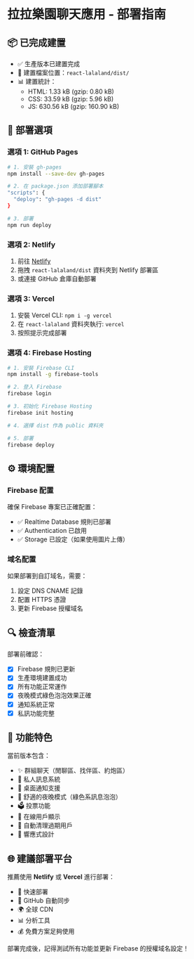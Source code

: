 # 拉拉樂園聊天應用 - 部署指南

## 📦 已完成建置
- ✅ 生產版本已建置完成
- 📁 建置檔案位置：`react-lalaland/dist/`
- 📊 建置統計：
  - HTML: 1.33 kB (gzip: 0.80 kB)
  - CSS: 33.59 kB (gzip: 5.96 kB) 
  - JS: 630.56 kB (gzip: 160.90 kB)

## 🚀 部署選項

### 選項 1: GitHub Pages
```bash
# 1. 安裝 gh-pages
npm install --save-dev gh-pages

# 2. 在 package.json 添加部署腳本
"scripts": {
  "deploy": "gh-pages -d dist"
}

# 3. 部署
npm run deploy
```

### 選項 2: Netlify
1. 前往 [Netlify](https://netlify.com)
2. 拖拽 `react-lalaland/dist` 資料夾到 Netlify 部署區
3. 或連接 GitHub 倉庫自動部署

### 選項 3: Vercel
1. 安裝 Vercel CLI: `npm i -g vercel`
2. 在 `react-lalaland` 資料夾執行: `vercel`
3. 按照提示完成部署

### 選項 4: Firebase Hosting
```bash
# 1. 安裝 Firebase CLI
npm install -g firebase-tools

# 2. 登入 Firebase
firebase login

# 3. 初始化 Firebase Hosting
firebase init hosting

# 4. 選擇 dist 作為 public 資料夾

# 5. 部署
firebase deploy
```

## ⚙️ 環境配置

### Firebase 配置
確保 Firebase 專案已正確配置：
- ✅ Realtime Database 規則已部署
- ✅ Authentication 已啟用
- ✅ Storage 已設定（如果使用圖片上傳）

### 域名配置
如果部署到自訂域名，需要：
1. 設定 DNS CNAME 記錄
2. 配置 HTTPS 憑證
3. 更新 Firebase 授權域名

## 🔍 檢查清單

部署前確認：
- [x] Firebase 規則已更新
- [x] 生產環境建置成功
- [x] 所有功能正常運作
- [x] 夜晚模式綠色泡泡效果正確
- [x] 通知系統正常
- [x] 私訊功能完整

## 📱 功能特色

當前版本包含：
- ✨ 群組聊天（閒聊區、找伴區、約炮區）
- 💬 私人訊息系統
- 🔔 桌面通知支援
- 🌙 舒適的夜晚模式（綠色系訊息泡泡）
- 🗳️ 投票功能
- 👥 在線用戶顯示
- 🧹 自動清理過期用戶
- 📱 響應式設計

## 🌐 建議部署平台

推薦使用 **Netlify** 或 **Vercel** 進行部署：
- 🚀 快速部署
- 🔄 GitHub 自動同步
- 🌍 全球 CDN
- 📊 分析工具
- 💰 免費方案足夠使用

部署完成後，記得測試所有功能並更新 Firebase 的授權域名設定！